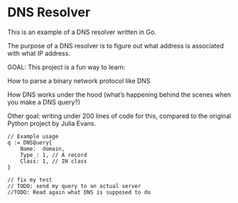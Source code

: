 # DNS Resolver

This is an example of a DNS resolver written in Go.

The purpose of a DNS resolver is to figure out what address is associated with what IP address. 

GOAL: This project is a fun way to learn:

How to parse a binary network protocol like DNS

How DNS works under the hood (what’s happening behind the scenes when you make a DNS query?) 

Other goal: writing under 200 lines of code for this, compared to the original Python project by Julia Evans. 

	// Example usage
	q := DNSQuery{
		Name:  domain,
		Type_: 1, // A record
		Class: 1, // IN class
	}
    
	// fix my test 
	// TODO: send my query to an actual server 
	//TODO: Read again what DNS is supposed to do